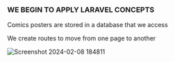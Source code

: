 ### WE BEGIN TO APPLY LARAVEL CONCEPTS

Comics posters are stored in a database that we access

We create routes to move from one page to another

![Screenshot 2024-02-08 184811](https://github.com/AndreazzaRiccardo/laravel-comics/assets/136316597/f83606ec-d484-4529-bf99-45a92737e912)
